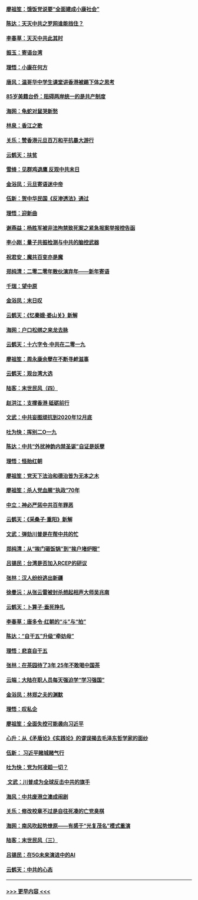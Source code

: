 #### [廖祖笙：饿饭党说要“全面建成小康社会”](../pages/nsc993/n11767482.md?t=01050155) 
#### [陈达：天灭中共之罗网谁能挡住？](../pages/nsc993/n11767465.md?t=01050155) 
#### [李春草：天灭中共此其时](../pages/nsc993/n11767452.md?t=01050155) 
#### [振玉：寄语台湾](../pages/nsc993/n11767432.md?t=01050155) 
#### [理悟：小康在何方](../pages/nsc993/n11767394.md?t=01050155) 
#### [唐风：温哥华中学生课堂讲香港被踢下体之思考](../pages/nsc993/n11766848.md?t=01050155) 
#### [85岁美籍台侨：阻碍两岸统一的是共产制度](../pages/nsc993/n11765043.md?t=01050155) 
#### [海网：龟蛇对鼠哭新愁](../pages/nsc993/n11764895.md?t=01050155) 
#### [林泉：香江之歌](../pages/nsc993/n11764415.md?t=01050155) 
#### [关乐：赞香港元旦百万和平抗暴大游行](../pages/nsc993/n11764382.md?t=01050155) 
#### [云鹤天：扶贫](../pages/nsc993/n11764245.md?t=01050155) 
#### [雪绮：见群鸡退鹰  反观中共末日](../pages/nsc993/n11762112.md?t=01050155) 
#### [金浴凤：元旦寄语迷中帝](../pages/nsc993/n11761788.md?t=01050155) 
#### [伍新：贺中华民国《反渗透法》通过](../pages/nsc993/n11761994.md?t=01050155) 
#### [理悟：迎新曲](../pages/nsc993/n11761152.md?t=01050155) 
#### [谢燕益：杨胜军被非法拘禁致死案之紧急报案举报控告函](../pages/nsc993/n11756134.md?t=01050155) 
#### [李小刚：量子共振检测与中共的脑控武器](../pages/nsc993/n11754518.md?t=01050155) 
#### [祝君安：魔共百变亦是魔](../pages/nsc993/n11754469.md?t=01050155) 
#### [郑纯清：二零二零年散伙演弃年——新年寄语](../pages/nsc993/n11754195.md?t=01050155) 
#### [千瑞：望中原](../pages/nsc993/n11754159.md?t=01050155) 
#### [金浴凤：末日叹](../pages/nsc993/n11752359.md?t=01050155) 
#### [云鹤天：《忆秦娥‧娄山关》新解](../pages/nsc993/n11752348.md?t=01050155) 
#### [海网：户口松绑之来龙去脉](../pages/nsc993/n11752328.md?t=01050155) 
#### [云鹤天：十六字令‧中共在二零一九](../pages/nsc993/n11752305.md?t=01050155) 
#### [廖祖笙：周永康余孽在不断寻衅滋事](../pages/nsc993/n11751013.md?t=01050155) 
#### [云鹤天：观台湾大选](../pages/nsc993/n11751007.md?t=01050155) 
#### [陆客：末世民风（四）](../pages/nsc993/n11749203.md?t=01050155) 
#### [赵洪江：支撑香港 砥砺前行](../pages/nsc993/n11748482.md?t=01050155) 
#### [文武：中共妄图顽抗到2020年12月底](../pages/nsc993/n11748446.md?t=01050155) 
#### [吐为快：挥别二O一九](../pages/nsc993/n11748411.md?t=01050155) 
#### [陈达：中共“外扰神韵内禁圣诞”自证是妖孽](../pages/nsc993/n11748226.md?t=01050155) 
#### [理悟：怪胎红朝](../pages/nsc993/n11748206.md?t=01050155) 
#### [廖祖笙：党天下法治和德治皆为无本之木](../pages/nsc993/n11748135.md?t=01050155) 
#### [廖祖笙：杀人党血腥“执政”70年](../pages/nsc993/n11745144.md?t=01050155) 
#### [中立：神必严惩中共百年罪恶](../pages/nsc993/n11744970.md?t=01050155) 
#### [云鹤天：《采桑子‧重阳》新解](../pages/nsc993/n11744948.md?t=01050155) 
#### [文武：弹劾川普是在帮中共的忙](../pages/nsc993/n11744758.md?t=01050155) 
#### [郑纯清：从“挨门砸饭锅”到“挨户堵炉眼”](../pages/nsc993/n11744745.md?t=01050155) 
#### [吕锡民：台湾是否加入RCEP的研议](../pages/nsc993/n11744701.md?t=01050155) 
#### [张林：汉人纷纷逃出新疆](../pages/nsc993/n11743530.md?t=01050155) 
#### [徐曼沅：从张云雷被封杀想起相声大师吴兆南](../pages/nsc993/n11741816.md?t=01050155) 
#### [云鹤天：卜算子‧垂死挣扎](../pages/nsc993/n11739956.md?t=01050155) 
#### [李春草：唐多令‧红朝的“斗”与“拍”](../pages/nsc993/n11739830.md?t=01050155) 
#### [陈达：“自干五”升级“牵妨母”](../pages/nsc993/n11739724.md?t=01050155) 
#### [理悟：悲哀自干五](../pages/nsc993/n11739547.md?t=01050155) 
#### [张林：在茶园待了3年 25年不敢喝中国茶](../pages/nsc993/n11739240.md?t=01050155) 
#### [云端：大陆在职人员每天强迫学“学习强国”](../pages/nsc993/n11738735.md?t=01050155) 
#### [金浴凤：林郑之夫的渊默](../pages/nsc993/n11737735.md?t=01050155) 
#### [理悟：叹私企](../pages/nsc993/n11737715.md?t=01050155) 
#### [廖祖笙：全面失控可能袭向习近平](../pages/nsc993/n11737704.md?t=01050155) 
#### [心升：从《矛盾论》《实践论》的谬误揭去毛泽东哲学家的面纱](../pages/nsc993/n11736962.md?t=01050155) 
#### [伍新： 习近平赌城赌气行](../pages/nsc993/n11736929.md?t=01050155) 
#### [吐为快：党为何凌蹈一切？](../pages/nsc993/n11736915.md?t=01050155) 
#### [ 文武：川普成为全球反击中共的旗手](../pages/nsc993/n11736882.md?t=01050155) 
#### [海风：中共废港立澳成闹剧](../pages/nsc993/n11735857.md?t=01050155) 
#### [关乐：修改校章不过是自往死凑的亡党臭棋](../pages/nsc993/n11735097.md?t=01050155) 
#### [海网：南风吹起势燎原——有感于“光复茂名”模式重演](../pages/nsc993/n11732308.md?t=01050155) 
#### [陆客：末世民风（三）](../pages/nsc993/n11732211.md?t=01050155) 
#### [吕锡民：在5G未来演进中的AI](../pages/nsc993/n11730010.md?t=01050155) 
#### [云鹤天：中共的心态](../pages/nsc993/n11729906.md?t=01050155) 

----
#### [ >>> 更早内容 <<< ](../indexes/nsc993-earlier.md)
